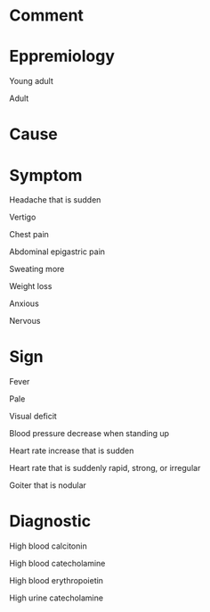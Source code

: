 # Comment

# Eppremiology

Young adult

Adult

# Cause

# Symptom

Headache that is sudden

Vertigo

Chest pain

Abdominal epigastric pain

Sweating more

Weight loss

Anxious

Nervous

# Sign

Fever

Pale

Visual deficit

Blood pressure decrease when standing up

Heart rate increase that is sudden

Heart rate that is suddenly rapid, strong, or irregular

Goiter that is nodular

# Diagnostic

High blood calcitonin

High blood catecholamine

High blood erythropoietin

High urine catecholamine
